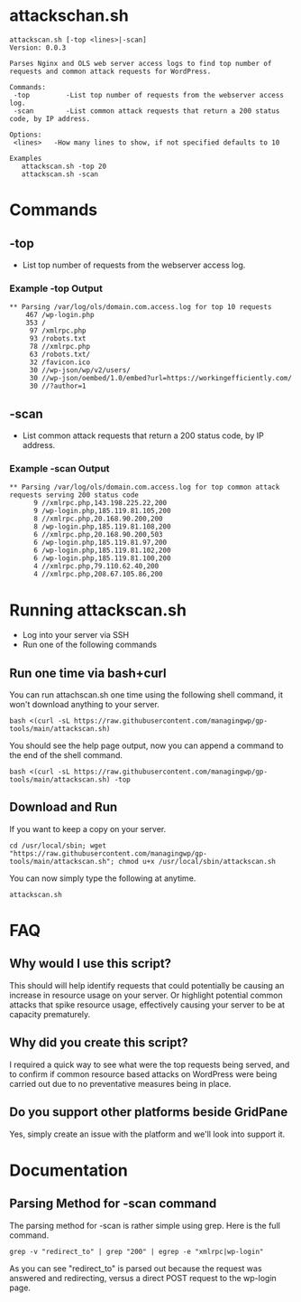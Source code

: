 # attackschan.sh
```
attackscan.sh [-top <lines>|-scan]
Version: 0.0.3

Parses Nginx and OLS web server access logs to find top number of requests and common attack requests for WordPress.

Commands:
 -top         -List top number of requests from the webserver access log.
 -scan        -List common attack requests that return a 200 status code, by IP address.

Options:
 <lines>   -How many lines to show, if not specified defaults to 10

Examples
   attackscan.sh -top 20
   attackscan.sh -scan
```
# Commands
## -top <lines>
* List top number of requests from the webserver access log.
### Example -top Output
```
** Parsing /var/log/ols/domain.com.access.log for top 10 requests
    467 /wp-login.php
    353 /
     97 /xmlrpc.php
     93 /robots.txt
     78 //xmlrpc.php
     63 /robots.txt/
     32 /favicon.ico
     30 //wp-json/wp/v2/users/
     30 //wp-json/oembed/1.0/embed?url=https://workingefficiently.com/
     30 //?author=1
```
## -scan <lines>
* List common attack requests that return a 200 status code, by IP address.
### Example -scan Output
```
** Parsing /var/log/ols/domain.com.access.log for top common attack requests serving 200 status code
      9 //xmlrpc.php,143.198.225.22,200
      9 /wp-login.php,185.119.81.105,200
      8 //xmlrpc.php,20.168.90.200,200
      8 /wp-login.php,185.119.81.108,200
      6 //xmlrpc.php,20.168.90.200,503
      6 /wp-login.php,185.119.81.97,200
      6 /wp-login.php,185.119.81.102,200
      6 /wp-login.php,185.119.81.100,200
      4 //xmlrpc.php,79.110.62.40,200
      4 //xmlrpc.php,208.67.105.86,200
```
# Running attackscan.sh
* Log into your server via SSH
* Run one of the following commands
## Run one time via bash+curl
You can run attachscan.sh one time using the following shell command, it won't download anything to your server.
```
bash <(curl -sL https://raw.githubusercontent.com/managingwp/gp-tools/main/attackscan.sh)
```
You should see the help page output, now you can append a command to the end of the shell command.
```
bash <(curl -sL https://raw.githubusercontent.com/managingwp/gp-tools/main/attackscan.sh) -top
```
## Download and Run
If you want to keep a copy on your server.
```
cd /usr/local/sbin; wget "https://raw.githubusercontent.com/managingwp/gp-tools/main/attackscan.sh"; chmod u+x /usr/local/sbin/attackscan.sh
```
You can now simply type the following at anytime.
```
attackscan.sh
```

# FAQ
## Why would I use this script?
This should will help identify requests that could potentially be causing an increase in resource usage on your server. Or highlight potential common attacks that spike resource usage, effectively causing your server to be at capacity prematurely.
## Why did you create this script?
I required a quick way to see what were the top requests being served, and to confirm if common resource based attacks on WordPress were being carried out due to no preventative measures being in place.
## Do you support other platforms beside GridPane
Yes, simply create an issue with the platform and we'll look into support it.

# Documentation
## Parsing Method for -scan command
The parsing method for -scan is rather simple using grep. Here is the full command.
```
grep -v "redirect_to" | grep "200" | egrep -e "xmlrpc|wp-login"
```
As you can see "redirect_to" is parsed out because the request was answered and redirecting, versus a direct POST request to the wp-login page.